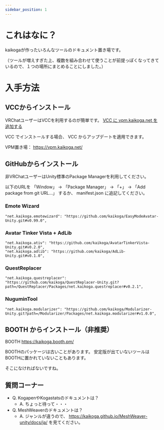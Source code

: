 ```yaml
---
sidebar_position: 1
---
```


# これはなに？

kaikogaが作ったいろんなツールのドキュメント置き場です。

（ツールが増えすぎた上、複数を組み合わせて使うことが前提っぽくなってきているので、１つの場所にまとめることにしました。）

# 入手方法

## VCCからインストール

VRChatユーザーはVCCを利用するのが簡単です。
<a href="vcc://vpm/addRepo?url=https%3A%2F%2Fvpm.kaikoga.net%2Findex.json">VCC に vpm.kaikoga.net を追加する</a>

VCC でインストールする場合、 VCC からアップデートを適用できます。

VPM置き場： https://vpm.kaikoga.net/

## GitHubからインストール

非VRChatユーザーはUnity標準のPackage Managerを利用してください。

以下のURLを 「Window」 → 「Package Manager」 → 「+」 → 「Add package from git URL...」 するか、 manifest.json に追記してください。

### Emote Wizard

```
"net.kaikoga.emotewizard": "https://github.com/kaikoga/EasyModeAvatar-Unity.git#v0.99.0",
```

### Avatar Tinker Vista + AdLib

```
"net.kaikoga.ativ": "https://github.com/kaikoga/AvatarTinkerVista-Unity.git#v0.2.0",
"net.kaikoga.adlib": "https://github.com/kaikoga/AdLib-Unity.git#v0.1.0",
```

### QuestReplacer

```
"net.kaikoga.questreplacer": "https://github.com/kaikoga/QuestReplacer-Unity.git?path=/QuestReplacer/Packages/net.kaikoga.questreplacer#v0.2.1",
```

### NuguminTool

```
"net.kaikoga.modularizer": "https://github.com/kaikoga/Modularizer-Unity.git?path=/Modularizer/Packages/net.kaikoga.modularizer#v1.0.0",
```

## BOOTH からインストール（非推奨）

BOOTH https://kaikoga.booth.pm/

BOOTHのパッケージは古いことがあります。
安定版が出ていないツールはBOOTHに置かれていないこともあります。

そこになければないですね。

## 質問コーナー

- Q. KogapenやKogastatsのドキュメントは？
  - A. ちょっと待って・・・
- Q. MeshWeaverのドキュメントは？
  - A. ジャンルが違うので、 https://kaikoga.github.io/MeshWeaver-unity/docs/ja/ を見てください。 
